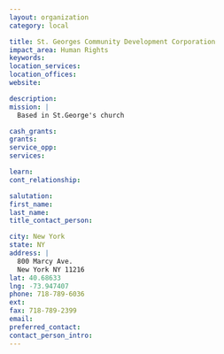 ```yaml
---
layout: organization
category: local

title: St. Georges Community Development Corporation
impact_area: Human Rights
keywords: 
location_services: 
location_offices: 
website: 

description: 
mission: |
  Based in St.George's church

cash_grants: 
grants: 
service_opp: 
services: 

learn: 
cont_relationship: 

salutation: 
first_name: 
last_name: 
title_contact_person: 

city: New York
state: NY
address: |
  800 Marcy Ave.  
  New York NY 11216
lat: 40.68633
lng: -73.947407
phone: 718-789-6036
ext: 
fax: 718-789-2399
email: 
preferred_contact: 
contact_person_intro: 
---
```

